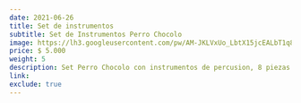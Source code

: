 ```yaml
---
date: 2021-06-26
title: Set de instrumentos
subtitle: Set de Instrumentos Perro Chocolo
image: https://lh3.googleusercontent.com/pw/AM-JKLVxUo_LbtX15jcEALbT1q8-qBvMfo9OkS8riA6eiND3jDEmXy9T2AujypGQNEDJEs-5qhrWD-0xiiIfLeW2L1whiA_goonzAqnLfDAutXyeBBiSCnTKmhy7KDu79hu3QelzxQcUyJruKv_mddqha_GeKQ=w828-h621-no?authuser=0
price: $ 5.000
weight: 5
description: Set Perro Chocolo con instrumentos de percusion, 8 piezas. Tambor se abre para guardar las piezas dentro
link: 
exclude: true
---
```

